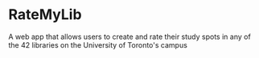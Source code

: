 # RateMyLib
A web app that allows users to create and rate their study spots in any of the 42 libraries on the University of Toronto's campus
